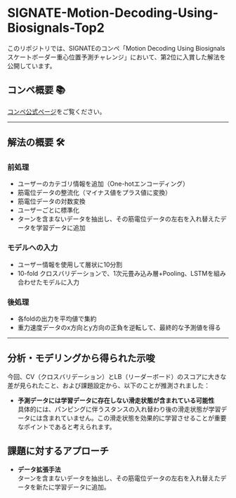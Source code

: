 # SIGNATE-Motion-Decoding-Using-Biosignals-Top2

このリポジトリでは、SIGNATEのコンペ「Motion Decoding Using Biosignals スケートボーダー重心位置予測チャレンジ」において、第2位に入賞した解法を公開しています。  

## コンペ概要 📚  
[コンペ公式ページ](https://signate.jp/competitions/1430#abstract)をご覧ください。  

---

## 解法の概要 🛠️  

### 前処理
- ユーザーのカテゴリ情報を追加（One-hotエンコーディング）
- 筋電位データの整流化（マイナス値をプラス値に変換）
- 筋電位データの対数変換
- ユーザーごとに標準化
- ターンを含まないデータを抽出し、その筋電位データの左右を入れ替えたデータを学習データに追加

### モデルへの入力
- ユーザー情報を使用して層状に10分割
- 10-fold クロスバリデーションで、1次元畳み込み層+Pooling、LSTMを組み合わせたモデルに入力

### 後処理
- 各foldの出力を平均値で集約
- 重力速度データのx方向とy方向の正負を逆転して、最終的な予測値を得る

---

## 分析・モデリングから得られた示唆

今回、CV（クロスバリデーション）とLB（リーダーボード）のスコアに大きな差が見られたこと、および課題設定から、以下のことが推測されました：

- **予測データには学習データに存在しない滑走状態が含まれている可能性**  
  具体的には、パンピングに伴うスタンスの入れ替わり後の滑走状態が学習データには含まれていません。この滑走状態を効果的に学習させることが重要なポイントであると考えられます。

## 課題に対するアプローチ

- **データ拡張手法**  
  ターンを含まないデータを抽出し、その筋電位データの左右を入れ替えたデータを新たに学習データに追加。  
